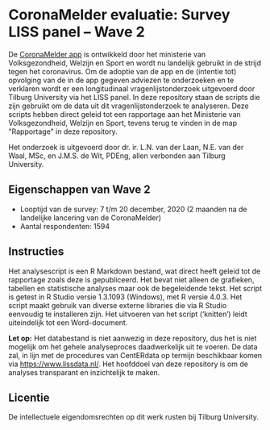 # CoronaMelder evaluatie: Survey LISS panel – Wave 2

De [CoronaMelder app](https://github.com/minvws/nl-covid19-notification-app-design) is ontwikkeld door het ministerie van Volksgezondheid, Welzijn en Sport en wordt nu landelijk gebruikt in de strijd tegen het coronavirus. Om de adoptie van de app en de (intentie tot) opvolging van de in de app gegeven adviezen te onderzoeken en te verklaren wordt er een longitudinaal vragenlijstonderzoek uitgevoerd door Tilburg University via het LISS panel. In deze repository staan de scripts die zijn gebruikt om de data uit dit vragenlijstonderzoek te analyseren. Deze scripts hebben direct geleid tot een rapportage aan het Ministerie van Volksgezondheid, Welzijn en Sport, tevens terug te vinden in de map "Rapportage" in deze repository.
 
Het onderzoek is uitgevoerd door dr. ir. L.N. van der Laan, N.E. van der Waal, MSc, en J.M.S. de Wit, PDEng, allen verbonden aan Tilburg University.

## Eigenschappen van Wave 2
* Looptijd van de survey: 7 t/m 20 december, 2020 (2 maanden na de landelijke lancering van de CoronaMelder)
* Aantal respondenten: 1594

## Instructies
Het analysescript is een R Markdown bestand, wat direct heeft geleid tot de rapportage zoals deze is gepubliceerd. Het bevat niet alleen de grafieken, tabellen en statistische analyses maar ook de begeleidende tekst. Het script is getest in R Studio versie 1.3.1093 (Windows), met R versie 4.0.3. Het script maakt gebruik van diverse externe libraries die via R Studio eenvoudig te installeren zijn. Het uitvoeren van het script (‘knitten’) leidt uiteindelijk tot een Word-document.
 
**Let op:** Het databestand is niet aanwezig in deze repository, dus het is niet mogelijk om het gehele analyseproces daadwerkelijk uit te voeren. De data zal, in lijn met de procedures van CentERdata op termijn beschikbaar komen via <https://www.lissdata.nl/>. Het hoofddoel van deze repository is om de analyses transparant en inzichtelijk te maken.

## Licentie
De intellectuele eigendomsrechten op dit werk rusten bij Tilburg University.